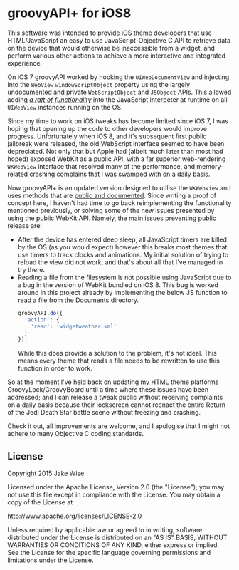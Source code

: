 # groovyAPI+ for iOS8
This software was intended to provide iOS theme developers that use HTML/JavaScript an
easy to use JavaScript-Objective C API to retrieve data on the device that would
otherwise be inaccessible from a widget, and perform various other actions to achieve a
more interactive and integrated experience.

On iOS 7 groovyAPI worked by hooking the `UIWebDocumentView` and injecting into the
`WebView` `windowScriptObject` property using the largely undocumented and private
`WebScriptObject` and `JSObject` APIs. This allowed adding *[a raft of
functionality](http://groovycarrot.co.uk/groovyapi/)* into the JavaScript interpeter at
runtime on all `UIWebView` instances running on the OS.

Since my time to work on iOS tweaks has become limited since iOS 7, I was hoping that
opening up the code to other developers would improve progress. Unfortunately when iOS
8, and it's subsequent first public jailbreak were released, the old WebScript
interface seemed to have been depreciated. Not only that but Apple had (albeit much
later than most had hoped) exposed WebKit as a public API, with a far superior
web-rendering `WKWebView` interface that resolved many of the performance, and
memory-related crashing complains that I was swamped with on a daily basis.

Now groovyAPI+ is an updated version designed to utilise the `WKWebView` and uses 
methods that are [public and documented](https://developer.apple.com/library/ios/documentation/WebKit/Reference/WKWebView_Ref).
Since writing a proof of concept here, I haven't had time to go back reimplementing the
functionality mentioned previously, or solving some of the new issues presented by
using the public WebKit API. Namely, the main issues preventing public release are:
- After the device has entered deep sleep, all JavaScript timers are killed by the OS
  (as you would expect) however this breaks most themes that use timers to track clocks
  and animations. My initial solution of trying to reload the view did not work, and
  that's about all that I've managed to try there.
- Reading a file from the filesystem is not possible using JavaScript due to a bug in
  the version of WebKit bundled on iOS 8. This bug is worked around in this project
  already by implementing the below JS function to read a file from the Documents
  directory.
  ```javascript
  groovyAPI.do({
    'action': {
      'read': 'widgetweather.xml'
    }
  });
  ```
  While this does provide a solution to the problem, it's not ideal. This means every
  theme that reads a file needs to be rewritten to use this function in order to work.

So at the moment I've held back on updating my HTML theme platforms
GroovyLock/GroovyBoard until a time where these issues have been addressed; and I can
release a tweak public without receiving complaints on a daily basis because their
lockscreen cannot reenact the entire Return of the Jedi Death Star battle scene without
freezing and crashing.

Check it out, all improvements are welcome, and I apologise that I might not adhere to
many Objective C coding standards.

## License
Copyright 2015 Jake Wise

Licensed under the Apache License, Version 2.0 (the "License"); you may not use
this file except in compliance with the License. You may obtain a copy of the
License at

http://www.apache.org/licenses/LICENSE-2.0

Unless required by applicable law or agreed to in writing, software distributed
under the License is distributed on an "AS IS" BASIS, WITHOUT WARRANTIES OR
CONDITIONS OF ANY KIND, either express or implied. See the License for the
specific language governing permissions and limitations under the License.

